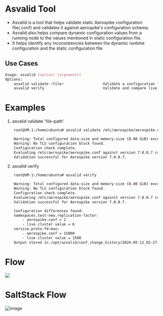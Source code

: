 # Asvalid Tool

- Asvalid is a tool that helps validate static Aerospike configuration file(.conf) and validates it against aerospike's configuration schema.
- Asvalid also helps compare dynamic configuration values from a running node to the values mentioned in static configuration file. 
- It helps identify any inconsistencies between the dynamic runtime configuration and the static configuration file.


## Use Cases

```bash
Usage: asvalid [option] [arguments]
Options:
	asvalid validate <file>                  Validate a configuration file against the Aerospike schema.
	asvalid verify                           Validate and compare live cluster values to static conf values.
```

# Examples

1. asvalid validate 'file-path'
```bash
	root@VM-1:/home/ubuntu# asvalid validate /etc/aerospike/aerospike.conf

	Warning: Total configured data-size and memory-size (8.00 GiB) exceeds system memory (0.94 GiB)
	Warning: No TLS configuration block found.
	Configuration check complete.
	Evaluating /etc/aerospike/aerospike.conf against version 7.0.0.7 config schema.
	Validation successful for Aerospike version 7.0.0.7.
```

2. asvalid verify
```bash
	root@VM-1:/home/ubuntu# asvalid verify

	Warning: Total configured data-size and memory-size (8.00 GiB) exceeds system memory (0.94 GiB)
	Warning: No TLS configuration block found.
	Configuration check complete.
	Evaluating /etc/aerospike/aerospike.conf against version 7.0.0.7 config schema.
	Validation successful for Aerospike version 7.0.0.7.

	Configuration differences found:
	namespaces.test-new.replication-factor:
		- aerospike.conf = 2
		- live cluster value = 6
	service.proto-fd-max:
		- aerospike.conf = 15000
		- live cluster value = 1500
	Output stored in /opt/asvalid/conf_change_history/2024-05-12_02-27-15.txt
```
# Flow

[![](https://mermaid.ink/img/pako:eNptU39r2zAQ_SqHoKBC2w-QwiBN0kDazmPZBoP8c7NPiVZLMvqREZp-98knu15g_sNYd-_u3nsnv4naNSRmYu-xO8C35f3OQn7mEsMRW91cw-3tp_NwAH5jpDM8FNyD_II-UDmgPcFd7awCpVviSljIxYHqV1DOQ4ceDUXy4boULBiylD-GtvBHxwNg6Hvo_QBaMuirXHnvfCgxnUe4ZJt-5AVsJasUuxRHptrZnC-IqyuYX6ipncmUspjHAngsYgDJu9DpV2Ixo7Yeb4_kI0QHP-cvz5CCtvuJLhNYS05lyGZbfZ5qAx5z4wC_MFCrLd39Dkytz6-5EjZyTZZ870Nzsmh0zSBQ3hnwydp-Wqmo2xSyjx8MtFWul2PyqNHcDXd9kouikvnwYkbAEwO2g7HwX2f_RT6P3jZaKfJka241gi69zUZpdTpDVZLVtOOGFKY2DtZcWM0WDsuoeOZ3OS0SFOp2ugBUaDNbVrSz4kYY8gZ1k2_0G8dEPJChnZjlz3Gy2Nn3DMUU3fZkazGLPtGNSF3Pb6kx_wtGzBS24SO6anR0fgi-_wU3OwXI?type=png)](https://mermaid-live-editor.fly.dev/edit#pako:eNptU39r2zAQ_SqHoKBC2w-QwiBN0kDazmPZBoP8c7NPiVZLMvqREZp-98knu15g_sNYd-_u3nsnv4naNSRmYu-xO8C35f3OQn7mEsMRW91cw-3tp_NwAH5jpDM8FNyD_II-UDmgPcFd7awCpVviSljIxYHqV1DOQ4ceDUXy4boULBiylD-GtvBHxwNg6Hvo_QBaMuirXHnvfCgxnUe4ZJt-5AVsJasUuxRHptrZnC-IqyuYX6ipncmUspjHAngsYgDJu9DpV2Ixo7Yeb4_kI0QHP-cvz5CCtvuJLhNYS05lyGZbfZ5qAx5z4wC_MFCrLd39Dkytz6-5EjZyTZZ870Nzsmh0zSBQ3hnwydp-Wqmo2xSyjx8MtFWul2PyqNHcDXd9kouikvnwYkbAEwO2g7HwX2f_RT6P3jZaKfJka241gi69zUZpdTpDVZLVtOOGFKY2DtZcWM0WDsuoeOZ3OS0SFOp2ugBUaDNbVrSz4kYY8gZ1k2_0G8dEPJChnZjlz3Gy2Nn3DMUU3fZkazGLPtGNSF3Pb6kx_wtGzBS24SO6anR0fgi-_wU3OwXI)

# SaltStack Flow

![image](https://github.com/shivanand-patil/Asvalid-tool/assets/70444072/0b381f4d-d54e-4666-8c12-94040a71be7f)



